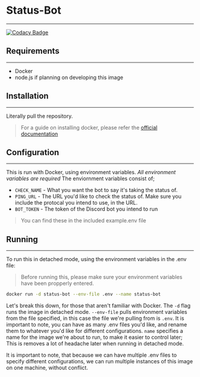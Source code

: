 # Status-Bot
---------

[![Codacy Badge](https://api.codacy.com/project/badge/Grade/b60512c7a77f4f6caae8640a73932302)](https://www.codacy.com/app/Thedude7054/status-discord-bot?utm_source=github.com&amp;utm_medium=referral&amp;utm_content=Thedude7054/status-discord-bot&amp;utm_campaign=Badge_Grade)

## Requirements
---------
- Docker
- node.js if planning on developing this image

## Installation
---------
Literally pull the repository.
> For a guide on installing docker, please refer the [official documentation](https://docs.docker.com/docker-for-windows/install/)

## Configuration
---------
This is run with Docker, using environment variables. *All environment variables are required*
The enviornment variables consist of;
* ```CHECK_NAME``` - What you want the bot to say it's taking the status of.
* ```PING_URL``` - The URL you'd like to check the status of. Make sure you include the protocal you intend to use, in the URL.
* ```BOT_TOKEN``` - The token of the Discord bot you intend to run

> You can find these in the included example.env file

## Running
---------
To run this in detached mode, using the environment variables in the .env file: 
> Before running this, please make sure your environment variables have been propperly entered.
```bash
docker run -d status-bot --env-file .env --name status-bot
```
Let's break this down, for those that aren't familiar with Docker. The ```-d``` flag runs the image in detached mode. ```--env-file``` pulls environment variables from the file specified, in this case the file we're pulling from is ```.env```. It is important to note, you can have as many .env files you'd like, and rename them to whatever you'd like for different configurations. ```name``` specifies a name for the image we're about to run, to make it easier to control later; This is removes a lot of headache later when running in detached mode.

It is important to note, that because we can have multiple .env files to specify different configurations, we can run multiple instances of this image on one machine, without conflict.